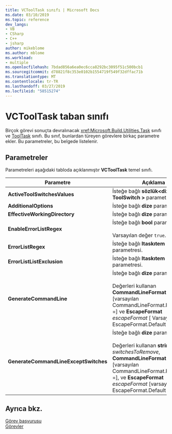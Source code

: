 ```yaml
---
title: VCToolTask sınıfı | Microsoft Docs
ms.date: 03/10/2019
ms.topic: reference
dev_langs:
- VB
- CSharp
- C++
- jsharp
author: mikeblome
ms.author: mblome
ms.workload:
- multiple
ms.openlocfilehash: 7bdad856a6ea0ec6cca8292bc3095f51c500bcb1
ms.sourcegitcommit: d78821f8c353e0102b1554719f549f32dffac71b
ms.translationtype: MT
ms.contentlocale: tr-TR
ms.lasthandoff: 03/27/2019
ms.locfileid: "58515274"
---
```

# <a name="vctooltask-base-class"></a>VCToolTask taban sınıfı

Birçok görevi sonuçta devralınacak <xref:Microsoft.Build.Utilities.Task> sınıfı ve [ToolTask](/dotnet/api/microsoft.build.utilities.tooltask) sınıfı. Bu sınıf, bunlardan türeyen görevlere birkaç parametre ekler. Bu parametreler, bu belgede listelenir.

## <a name="parameters"></a>Parametreler

Parametreleri aşağıdaki tabloda açıklanmıştır **VCToolTask** temel sınıfı.

|Parametre|Açıklama|
|---------------|-----------------|
|**ActiveToolSwitchesValues**|İsteğe bağlı **sözlük\<dize, ToolSwitch >** parametresi.|
|**AdditionalOptions**|İsteğe bağlı **dize** parametresi.|
|**EffectiveWorkingDirectory**|İsteğe bağlı **dize** parametresi.|
|**EnableErrorListRegex**|İsteğe bağlı **bool** parametresi.<br/><br/>Varsayılan değer `true`.|
|**ErrorListRegex**|İsteğe bağlı **Itaskıtem []** parametresi.|
|**ErrorListListExclusion**|İsteğe bağlı **Itaskıtem []** parametresi.|
|**GenerateCommandLine**|İsteğe bağlı **dize** parametresi.<br/><br/>Değerleri kullanan **CommandLineFormat** *biçimi* [varsayılan CommandLineFormat.ForBuildLog =] ve **EscapeFormat** *escapeFormat* [ Varsayılan EscapeFormat.Default =].|
|**GenerateCommandLineExceptSwitches**|İsteğe bağlı **dize** parametresi.<br/><br/>Değerleri kullanan **string []** *switchesToRemove*, **CommandLineFormat** *biçimi* [varsayılan CommandLineFormat.ForBuildLog =], ve **EscapeFormat** *escapeFormat* [varsayılan EscapeFormat.Default =].|

## <a name="see-also"></a>Ayrıca bkz.

[Görev başvurusu](../msbuild/msbuild-task-reference.md)<br/>
[Görevler](../msbuild/msbuild-tasks.md)